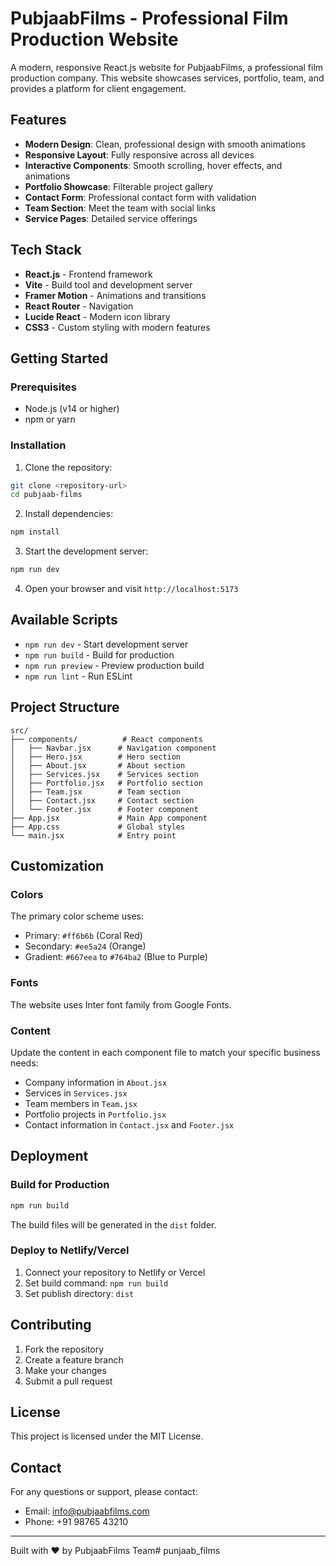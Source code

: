 # PubjaabFilms - Professional Film Production Website

A modern, responsive React.js website for PubjaabFilms, a professional film production company. This website showcases services, portfolio, team, and provides a platform for client engagement.

## Features

- **Modern Design**: Clean, professional design with smooth animations
- **Responsive Layout**: Fully responsive across all devices
- **Interactive Components**: Smooth scrolling, hover effects, and animations
- **Portfolio Showcase**: Filterable project gallery
- **Contact Form**: Professional contact form with validation
- **Team Section**: Meet the team with social links
- **Service Pages**: Detailed service offerings

## Tech Stack

- **React.js** - Frontend framework
- **Vite** - Build tool and development server
- **Framer Motion** - Animations and transitions
- **React Router** - Navigation
- **Lucide React** - Modern icon library
- **CSS3** - Custom styling with modern features

## Getting Started

### Prerequisites

- Node.js (v14 or higher)
- npm or yarn

### Installation

1. Clone the repository:
```bash
git clone <repository-url>
cd pubjaab-films
```

2. Install dependencies:
```bash
npm install
```

3. Start the development server:
```bash
npm run dev
```

4. Open your browser and visit `http://localhost:5173`

## Available Scripts

- `npm run dev` - Start development server
- `npm run build` - Build for production
- `npm run preview` - Preview production build
- `npm run lint` - Run ESLint

## Project Structure

```
src/
├── components/          # React components
│   ├── Navbar.jsx      # Navigation component
│   ├── Hero.jsx        # Hero section
│   ├── About.jsx       # About section
│   ├── Services.jsx    # Services section
│   ├── Portfolio.jsx   # Portfolio section
│   ├── Team.jsx        # Team section
│   ├── Contact.jsx     # Contact section
│   └── Footer.jsx      # Footer component
├── App.jsx             # Main App component
├── App.css             # Global styles
└── main.jsx            # Entry point
```

## Customization

### Colors
The primary color scheme uses:
- Primary: `#ff6b6b` (Coral Red)
- Secondary: `#ee5a24` (Orange)
- Gradient: `#667eea` to `#764ba2` (Blue to Purple)

### Fonts
The website uses Inter font family from Google Fonts.

### Content
Update the content in each component file to match your specific business needs:
- Company information in `About.jsx`
- Services in `Services.jsx`
- Team members in `Team.jsx`
- Portfolio projects in `Portfolio.jsx`
- Contact information in `Contact.jsx` and `Footer.jsx`

## Deployment

### Build for Production
```bash
npm run build
```

The build files will be generated in the `dist` folder.

### Deploy to Netlify/Vercel
1. Connect your repository to Netlify or Vercel
2. Set build command: `npm run build`
3. Set publish directory: `dist`

## Contributing

1. Fork the repository
2. Create a feature branch
3. Make your changes
4. Submit a pull request

## License

This project is licensed under the MIT License.

## Contact

For any questions or support, please contact:
- Email: info@pubjaabfilms.com
- Phone: +91 98765 43210

---

Built with ❤️ by PubjaabFilms Team# punjaab_films
